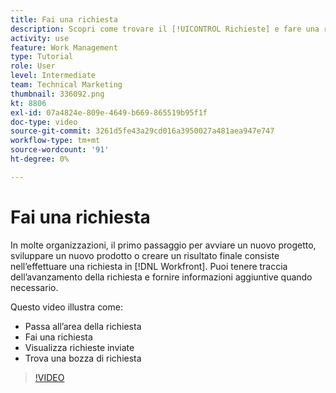 ```yaml
---
title: Fai una richiesta
description: Scopri come trovare il [!UICONTROL Richieste] e fare una richiesta in [!DNL  Workfront]. Quindi scopri come visualizzare le richieste inviate e le bozze.
activity: use
feature: Work Management
type: Tutorial
role: User
level: Intermediate
team: Technical Marketing
thumbnail: 336092.png
kt: 8806
exl-id: 07a4824e-809e-4649-b669-865519b95f1f
doc-type: video
source-git-commit: 3261d5fe43a29cd016a3950027a481aea947e747
workflow-type: tm+mt
source-wordcount: '91'
ht-degree: 0%

---
```


# Fai una richiesta

In molte organizzazioni, il primo passaggio per avviare un nuovo progetto, sviluppare un nuovo prodotto o creare un risultato finale consiste nell’effettuare una richiesta in [!DNL Workfront]. Puoi tenere traccia dell’avanzamento della richiesta e fornire informazioni aggiuntive quando necessario.

Questo video illustra come:

* Passa all’area della richiesta
* Fai una richiesta
* Visualizza richieste inviate
* Trova una bozza di richiesta

>[!VIDEO](https://video.tv.adobe.com/v/336092/?quality=12&learn=on)
